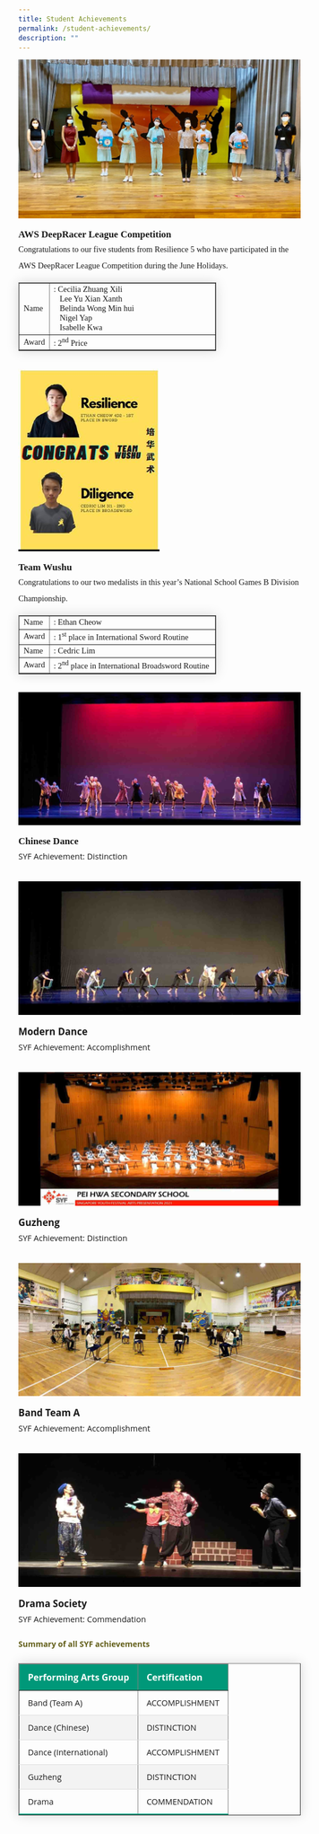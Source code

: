```yaml
---
title: Student Achievements
permalink: /student-achievements/
description: ""
---
```

<img src="/images/sa1.jpg">
<p style="margin-top:15px;font-size:17px;"><strong style="font-family:Tahoma;">AWS DeepRacer League Competition</strong></p>
<p style="font-size:14.5px; line-height:2;margin:-15px 0 13px 0px;font-family:Tahoma;">Congratulations to our five students from Resilience 5 who&nbsp;have participated in the AWS DeepRacer League Competition during the June Holidays.</p>

<table border="1" style="border-collapse: none;margin: 15px 0;font-size: 0.9em;font-family: sans-serif;min-width: 50px; box-shadow: 0 0 20px rgba(0, 0, 0, 0.15);width:70%;">
<tbody>

<tr>
<td style="font-size:14.5px;font-family:Tahoma; width:10%;">Name</td>
<td style="font-size:14.5px;font-family:Tahoma;">: Cecilia Zhuang Xili<br>&nbsp; &nbsp;Lee Yu Xian Xanth<br>&nbsp; &nbsp;Belinda Wong Min hui<br>&nbsp; &nbsp;Nigel Yap<br>&nbsp; &nbsp;Isabelle Kwa</td>
</tr>

<tr>
<td style="font-size:14.5px;font-family:Tahoma;">Award</td>
<td style="font-size:14.5px;font-family:Tahoma;">: 2<sup style="font-family:Tahoma;">nd</sup> Price</td>
</tr>

</tbody>
</table>

<br>

<img style="width: 50%;" src="/images/sa2.jpg" />
<p style="margin-top:15px;font-size:17px;"><strong style="font-family:Tahoma;">Team Wushu</strong></p>

<p style="font-size:14.5px; line-height:2;margin:-15px 0 13px 0px;font-family:Tahoma;">Congratulations to our two medalists in this year&rsquo;s National School Games B Division Championship.</p>


<table border="1" style="border-collapse: none;margin: 15px 0;font-size: 0.9em;font-family: sans-serif;min-width: 50px; box-shadow: 0 0 20px rgba(0, 0, 0, 0.15);width:70%;">
<tbody>

<tr>
<td style="font-size:14.5px;font-family:Tahoma;; width:10%;">Name</td>
<td style="font-size:14.5px;font-family:Tahoma;">: Ethan Cheow</td>
</tr>

<tr>
<td style="font-size:14.5px;font-family:Tahoma;">Award</td>
<td style="font-size:14.5px;font-family:Tahoma;">: 1<sup>st</sup> place in International Sword Routine</td>
</tr>  

<tr>
<td style="font-size:14.5px;font-family:Tahoma;">Name</td>
<td style="font-size:14.5px;font-family:Tahoma;">: Cedric Lim</td>
</tr>

<tr>
<td style="font-size:14.5px;font-family:Tahoma;">Award</td>
<td style="font-size:14.5px;font-family:Tahoma;">: 2<sup>nd</sup> place in International Broadsword Routine</td>
</tr>  

</tbody>
</table>

<br>

<img src="/images/sa3.jpg">
<p style="margin-top:15px;font-size:17px;"><strong style="font-family:Tahoma;">Chinese Dance</strong>
<p style="font-size:14.5px; line-height:2;margin:-15px 0 13px 0px;font-family:Open Sans;">SYF Achievement: Distinction</p>

<br>

<img src="/images/sa4.jpg">
<p style="margin-top:15px;font-size:17px;"><strong style="font-family:Open Sans;">Modern Dance</strong></p>
<p style="font-size:14.5px; line-height:2;margin:-15px 0 13px 0px;font-family:Open Sans;">SYF Achievement: Accomplishment</p>

<br>

<img src="/images/sa5.jpg">
<p style="margin-top:15px;font-size:17px;"><strong style="font-family:Open Sans;">Guzheng</strong></p>
<p style="font-size:14.5px; line-height:2;margin:-15px 0 13px 0px;font-family:Open Sans;">SYF Achievement: Distinction</p>
<br>

<img src="/images/sa6.jpg">
<p style="margin-top:15px;font-size:17px;"><strong style="font-family:Open Sans;">Band Team A</strong></p>
<p style="font-size:14.5px; line-height:2;margin:-15px 0 13px 0px;font-family:Open Sans;">SYF Achievement: Accomplishment</p>

<br>

<img src="/images/sa7.jpg">
<p style="margin-top:15px;font-size:17px;"><strong style="font-family:Open Sans;">Drama Society</strong></p>
<p style="font-size:14.5px; line-height:2;margin:-15px 0 13px 0px;font-family:Open Sans;">SYF Achievement: Commendation&nbsp;</p>

<h4 style="color:#635f1a;font-weight:bold;font-family:Open Sans;">Summary of all SYF achievements</h4>

<table border="1" style="border-collapse: collapse;margin: 25px 0;font-size: 0.9em;font-family: sans-serif;min-width: 400px; box-shadow: 0 0 20px rgba(0, 0, 0, 0.15);">
	
<thead style="background-color: #009879; font-weight: bold; font-size: 16px;">
		<tr>
			<td style="text-align:left;color:white;padding:12px 15px;font-family:Open Sans;">Performing Arts Group</td>
			<td style="text-align:left;color:white;padding:12px 15px;font-family:Open Sans;">Certification</td>
		</tr>
	</thead>

<tbody>
	
<tr style="border-bottom: 1px solid #dddddd;">
<td style="padding: 12px 15px; font-size:14.5px; font-family:Open Sans;">Band (Team A)</td>
<td style="padding: 12px 15px; font-size:14.5px; font-family:Open Sans;">ACCOMPLISHMENT</td>
	</tr>
	
<tr style ="background-color: #f3f3f3;border-bottom: 1px solid #dddddd;">
<td style="padding: 12px 15px; font-size:14.5px; font-family:Open Sans;">Dance (Chinese)</td>
<td style="padding: 12px 15px; font-size:14.5px; font-family:Open Sans;">DISTINCTION</td>
</tr>
	
<tr style="border-bottom: 1px solid #dddddd;">
<td style="padding: 12px 15px; font-size:14.5px; font-family:Open Sans;">Dance (International)</td>
<td style="padding: 12px 15px; font-size:14.5px; font-family:Open Sans;">ACCOMPLISHMENT</td>
</tr>
	
<tr style ="background-color: #f3f3f3;border-bottom: 1px solid #dddddd;">
<td style="padding: 12px 15px; font-size:14.5px; font-family:Open Sans;">Guzheng</td>
<td style="padding: 12px 15px; font-size:14.5px; font-family:Open Sans;">DISTINCTION</td>
</tr>

<tr style="border-bottom: 2px solid #009879;     ">
<td style="padding: 12px 15px; font-size:14.5px; font-family:Open Sans;">Drama</td>
<td style="padding: 12px 15px; font-size:14.5px; font-family:Open Sans;">COMMENDATION</td>
</tr>
	
</tbody>
</table>